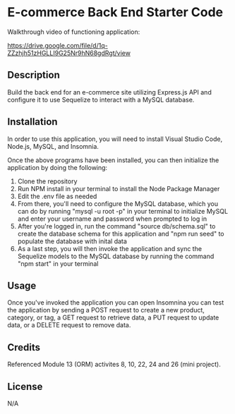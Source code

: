 # E-commerce Back End Starter Code

Walkthrough video of functioning application:

https://drive.google.com/file/d/1q-ZZzhjh51zHGLLI9G25Nr9hN68gdRgt/view 

## Description

Build the back end for an e-commerce site utilizing Express.js API and configure it to use Sequelize to interact with a MySQL database.

## Installation

In order to use this application, you will need to install Visual Studio Code, Node.js, MySQL, and Insomnia.

Once the above programs have been installed, you can then initialize the application by doing the following:

1. Clone the repository
2. Run NPM install in your terminal to install the Node Package Manager
3. Edit the .env file as needed
4. From there, you'll need to configure the MySQL database, which you can do by running "mysql -u root -p" in your terminal to initialize MySQL and enter your username and password when prompted to log in
5. After you're logged in, run the command "source db/schema.sql" to create the database schema for this application and "npm run seed" to populate the database with inital data
6. As a last step, you will then invoke the application and sync the Sequelize models to the MySQL database by running the command "npm start" in your terminal

## Usage

Once you've invoked the application you can open Insomnina you can test the application by sending a POST request to create a new product, category, or tag, a GET request to retrieve data, a PUT request to update data, or a DELETE request to remove data.

## Credits

Referenced Module 13 (ORM) activites 8, 10, 22, 24 and 26 (mini project).

## License

N/A